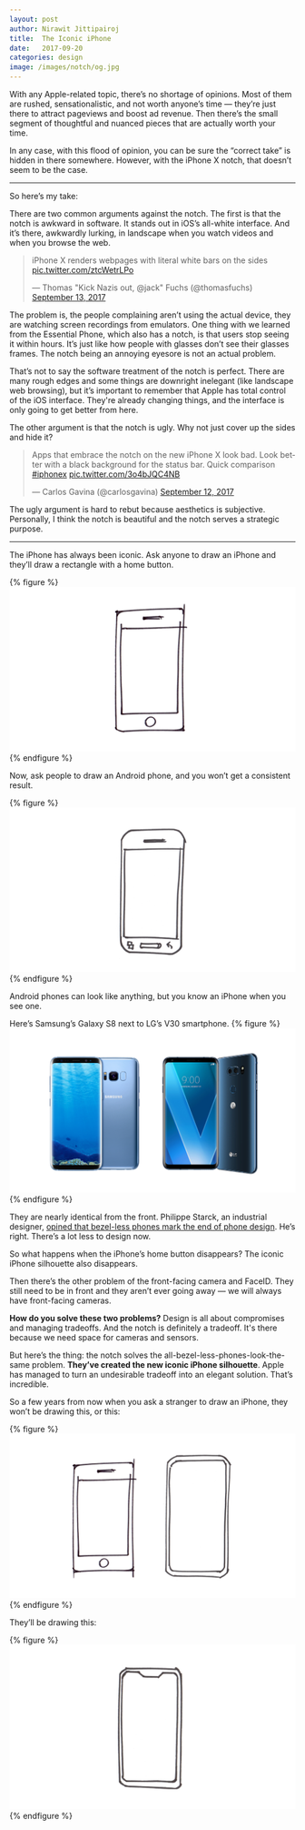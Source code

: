 ```yaml
---
layout: post
author: Nirawit Jittipairoj
title:  The Iconic iPhone
date:   2017-09-20
categories: design
image: /images/notch/og.jpg
---
```


With any Apple-related topic, there’s no shortage of opinions. Most of them are rushed, sensationalistic, and not worth anyone’s time — they’re just there to attract pageviews and boost ad revenue. Then there’s the small segment of thoughtful and nuanced pieces that are actually worth your time.

In any case, with this flood of opinion, you can be sure the “correct take” is hidden in there somewhere. However, with the iPhone X notch, that doesn’t seem to be the case. 

---

So here’s my take:

There are two common arguments against the notch. The first is that the notch is awkward in software. It stands out in iOS’s all-white interface. And it’s there, awkwardly lurking, in landscape when you watch videos and when you browse the web.

<blockquote class="twitter-tweet tw-align-center" data-lang="en"><p lang="en" dir="ltr">iPhone X renders webpages with literal white bars on the sides <a href="https://t.co/ztcWetrLPo">pic.twitter.com/ztcWetrLPo</a></p>&mdash; Thomas &quot;Kick Nazis out, @jack&quot; Fuchs (@thomasfuchs) <a href="https://twitter.com/thomasfuchs/status/907764896829452288?ref_src=twsrc%5Etfw">September 13, 2017</a></blockquote>
<script async src="https://platform.twitter.com/widgets.js" charset="utf-8"></script>

The problem is, the people complaining aren’t using the actual device, they are watching screen recordings from emulators. One thing with we learned from the Essential Phone, which also has a notch, is that users stop seeing it within hours. It’s just like how people with glasses don’t see their glasses frames. The notch being an annoying eyesore is not an actual problem.

That’s not to say the software treatment of the notch is perfect. There are many rough edges and some things are downright inelegant (like landscape web browsing), but it’s important to remember that Apple has total control of the iOS interface. They're already changing things, and the interface is only going to get better from here.

The other argument is that the notch is ugly. Why not just cover up the sides and hide it?

<blockquote class="twitter-tweet tw-align-center" data-lang="en"><p lang="en" dir="ltr">Apps that embrace the notch on the new iPhone X look bad. Look better with a black background for the status bar. Quick comparison <a href="https://twitter.com/hashtag/iphonex?src=hash&amp;ref_src=twsrc%5Etfw">#iphonex</a> <a href="https://t.co/3o4bJQC4NB">pic.twitter.com/3o4bJQC4NB</a></p>&mdash; Carlos Gavina (@carlosgavina) <a href="https://twitter.com/carlosgavina/status/907687992764125185?ref_src=twsrc%5Etfw">September 12, 2017</a></blockquote>
<script async src="https://platform.twitter.com/widgets.js" charset="utf-8"></script>

The ugly argument is hard to rebut because aesthetics is subjective. Personally, I think the notch is beautiful and the notch serves a strategic purpose.

____

The iPhone has always been iconic. Ask anyone to draw an iPhone and they’ll draw a rectangle with a home button. 

{% figure %}
![](/images/notch/home.png)
{% endfigure %}

Now, ask people to draw an Android phone, and you won’t get a consistent result.

{% figure %}
![](/images/notch/s3.png)
{% endfigure %}

Android phones can look like anything, but you know an iPhone when you see one.

Here’s Samsung’s Galaxy S8 next to LG’s V30 smartphone. 
{% figure %}
![](/images/notch/s8_v30.png)
{% endfigure %}

They are nearly identical from the front. Philippe Starck, an industrial designer, [opined that bezel-less phones mark the end of phone design](https://www.theverge.com/2017/9/15/16311476/philippe-starck-xiaomi-mi-mix-phone-design). He’s right. There’s a lot less to design now.

So what happens when the iPhone’s home button disappears? The iconic iPhone silhouette also disappears.

Then there’s the other problem of the front-facing camera and FaceID. They still need to be in front and they aren’t ever going away — we will always have front-facing cameras. 

**How do you solve these two problems?** Design is all about compromises and managing tradeoffs. And the notch is definitely a tradeoff. It's there because we need space for cameras and sensors.

But here’s the thing: the notch solves the all-bezel-less-phones-look-the-same problem. **They’ve created the new iconic iPhone silhouette**. Apple has managed to turn an undesirable tradeoff into an elegant solution. That’s incredible.

So a few years from now when you ask a stranger to draw an iPhone, they won’t be drawing this, or this:

{% figure %}
![](/images/notch/not.png)
{% endfigure %}

They’ll be drawing this:

{% figure %}
![](/images/notch/x.png)
{% endfigure %}